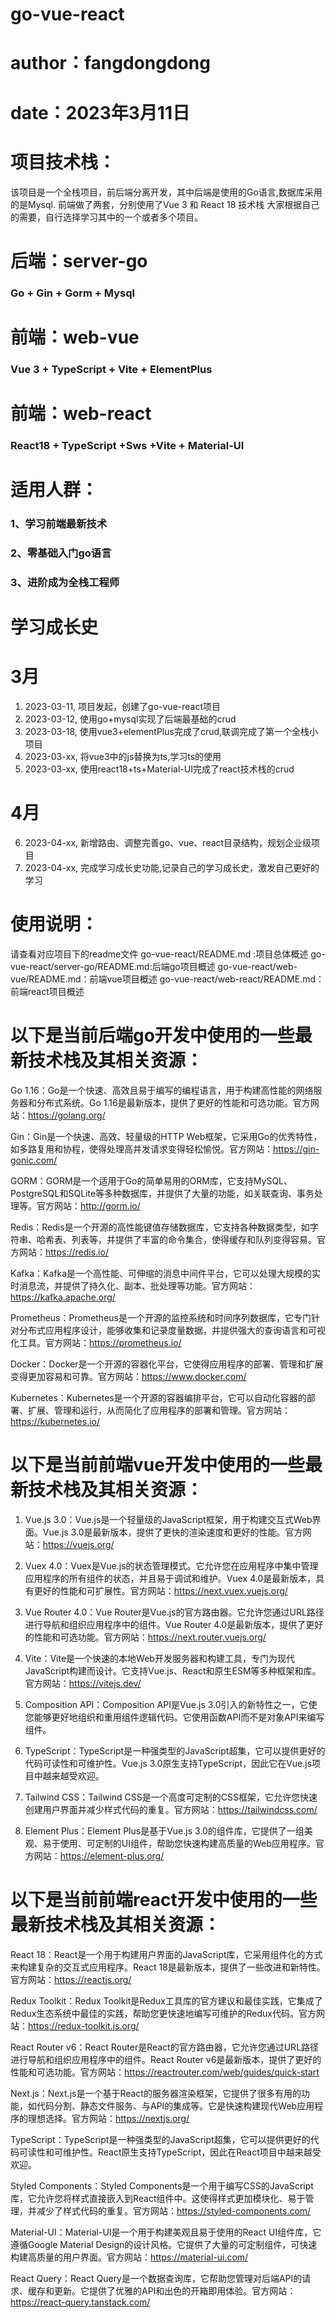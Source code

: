 # go-vue-react
# author：fangdongdong
# date：2023年3月11日

# 项目技术栈：
该项目是一个全栈项目，前后端分离开发，其中后端是使用的Go语言,数据库采用的是Mysql.
前端做了两套，分别使用了Vue 3 和 React 18 技术栈
大家根据自己的需要，自行选择学习其中的一个或者多个项目。

# 后端：server-go
### Go + Gin + Gorm + Mysql

# 前端：web-vue
### Vue 3 + TypeScript + Vite + ElementPlus

# 前端：web-react
### React18 + TypeScript +Sws +Vite + Material-UI


# 适用人群：
### 1、学习前端最新技术
### 2、零基础入门go语言
### 3、进阶成为全栈工程师



# 学习成长史
# 3月
1. 2023-03-11, 项目发起，创建了go-vue-react项目
2. 2023-03-12, 使用go+mysql实现了后端最基础的crud
3. 2023-03-18, 使用vue3+elementPlus完成了crud,联调完成了第一个全栈小项目
4. 2023-03-xx, 将vue3中的js替换为ts,学习ts的使用
5. 2023-03-xx, 使用react18+ts+Material-UI完成了react技术栈的crud

# 4月
6. 2023-04-xx, 新增路由、调整完善go、vue、react目录结构，规划企业级项目
7. 2023-04-xx, 完成学习成长史功能,记录自己的学习成长史，激发自己更好的学习






# 使用说明：
请查看对应项目下的readme文件
go-vue-react/README.md :项目总体概述
go-vue-react/server-go/README.md:后端go项目概述
go-vue-react/web-vue/README.md：前端vue项目概述
go-vue-react/web-react/README.md：前端react项目概述



# 以下是当前后端go开发中使用的一些最新技术栈及其相关资源：

Go 1.16：Go是一个快速、高效且易于编写的编程语言，用于构建高性能的网络服务器和分布式系统。Go 1.16是最新版本，提供了更好的性能和可选功能。官方网站：https://golang.org/

Gin：Gin是一个快速、高效、轻量级的HTTP Web框架，它采用Go的优秀特性，如多路复用和协程，使得处理高并发请求变得轻松愉悦。官方网站：https://gin-gonic.com/

GORM：GORM是一个适用于Go的简单易用的ORM库，它支持MySQL、PostgreSQL和SQLite等多种数据库，并提供了大量的功能，如关联查询、事务处理等。官方网站：http://gorm.io/

Redis：Redis是一个开源的高性能键值存储数据库，它支持各种数据类型，如字符串、哈希表、列表等，并提供了丰富的命令集合，使得缓存和队列变得容易。官方网站：https://redis.io/

Kafka：Kafka是一个高性能、可伸缩的消息中间件平台，它可以处理大规模的实时消息流，并提供了持久化、副本、批处理等功能。官方网站：https://kafka.apache.org/

Prometheus：Prometheus是一个开源的监控系统和时间序列数据库，它专门针对分布式应用程序设计，能够收集和记录度量数据，并提供强大的查询语言和可视化工具。官方网站：https://prometheus.io/

Docker：Docker是一个开源的容器化平台，它使得应用程序的部署、管理和扩展变得更加容易和可靠。官方网站：https://www.docker.com/

Kubernetes：Kubernetes是一个开源的容器编排平台，它可以自动化容器的部署、扩展、管理和运行，从而简化了应用程序的部署和管理。官方网站：https://kubernetes.io/





# 以下是当前前端vue开发中使用的一些最新技术栈及其相关资源：

1. Vue.js 3.0：Vue.js是一个轻量级的JavaScript框架，用于构建交互式Web界面。Vue.js 3.0是最新版本，提供了更快的渲染速度和更好的性能。官方网站：https://vuejs.org/

2. Vuex 4.0：Vuex是Vue.js的状态管理模式。它允许您在应用程序中集中管理应用程序的所有组件的状态，并且易于调试和维护。Vuex 4.0是最新版本，具有更好的性能和可扩展性。官方网站：https://next.vuex.vuejs.org/

3. Vue Router 4.0：Vue Router是Vue.js的官方路由器。它允许您通过URL路径进行导航和组织应用程序中的组件。Vue Router 4.0是最新版本，提供了更好的性能和可选功能。官方网站：https://next.router.vuejs.org/

4. Vite：Vite是一个快速的本地Web开发服务器和构建工具，专门为现代JavaScript构建而设计。它支持Vue.js、React和原生ESM等多种框架和库。官方网站：https://vitejs.dev/

5. Composition API：Composition API是Vue.js 3.0引入的新特性之一，它使您能够更好地组织和重用组件逻辑代码。它使用函数API而不是对象API来编写组件。

6. TypeScript：TypeScript是一种强类型的JavaScript超集，它可以提供更好的代码可读性和可维护性。Vue.js 3.0原生支持TypeScript，因此它在Vue.js项目中越来越受欢迎。

7. Tailwind CSS：Tailwind CSS是一个高度可定制的CSS框架，它允许您快速创建用户界面并减少样式代码的重复。官方网站：https://tailwindcss.com/

8. Element Plus：Element Plus是基于Vue.js 3.0的组件库，它提供了一组美观、易于使用、可定制的UI组件，帮助您快速构建高质量的Web应用程序。官方网站：https://element-plus.org/



# 以下是当前前端react开发中使用的一些最新技术栈及其相关资源：

React 18：React是一个用于构建用户界面的JavaScript库，它采用组件化的方式来构建复杂的交互式应用程序。React 18是最新版本，提供了一些改进和新特性。官方网站：https://reactjs.org/

Redux Toolkit：Redux Toolkit是Redux工具库的官方建议和最佳实践，它集成了Redux生态系统中最佳的实践，帮助您更快速地编写可维护的Redux代码。官方网站：https://redux-toolkit.js.org/

React Router v6：React Router是React的官方路由器，它允许您通过URL路径进行导航和组织应用程序中的组件。React Router v6是最新版本，提供了更好的性能和可选功能。官方网站：https://reactrouter.com/web/guides/quick-start

Next.js：Next.js是一个基于React的服务器渲染框架，它提供了很多有用的功能，如代码分割、静态文件服务、与API的集成等。它是快速构建现代Web应用程序的理想选择。官方网站：https://nextjs.org/

TypeScript：TypeScript是一种强类型的JavaScript超集，它可以提供更好的代码可读性和可维护性。React原生支持TypeScript，因此在React项目中越来越受欢迎。

Styled Components：Styled Components是一个用于编写CSS的JavaScript库，它允许您将样式直接嵌入到React组件中。这使得样式更加模块化、易于管理，并减少了样式代码的重复。官方网站：https://styled-components.com/

Material-UI：Material-UI是一个用于构建美观且易于使用的React UI组件库，它遵循Google Material Design的设计风格。它提供了大量的可定制组件，可快速构建高质量的用户界面。官方网站：https://material-ui.com/

React Query：React Query是一个数据查询库，它帮助您管理对后端API的请求、缓存和更新。它提供了优雅的API和出色的开箱即用体验。官方网站：https://react-query.tanstack.com/














